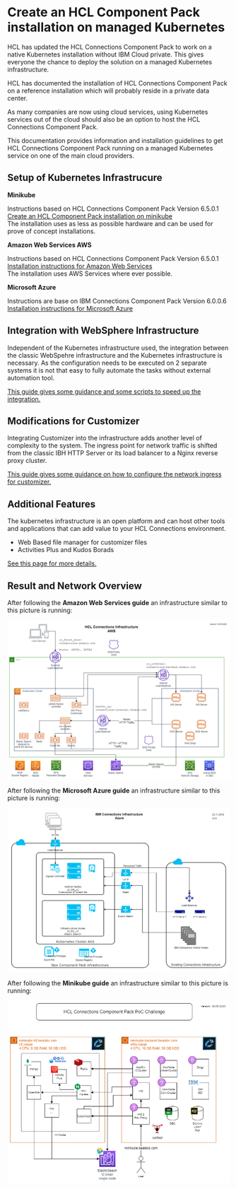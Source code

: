 Create an HCL Component Pack installation on managed Kubernetes
==============================================================

HCL has updated the HCL Connections Component Pack to work on a native Kubernetes installation without IBM Cloud private. This gives everyone the chance to deploy the solution on a managed Kubernetes infrastructure.

HCL has documented the installation of HCL Connections Component Pack on a reference installation which will probably reside in a private data center.

As many companies are now using cloud services, using Kubernetes services out of the cloud should also be an option to host the HCL Connections Component Pack.

This documentation provides information and installation guidelines to get HCL Connections Component Pack running on a managed Kubernetes service on one of the main cloud providers.

Setup of Kubernetes Infrastrucure
---------------------------------


__Minikube__

Instructions based on HCL Connections Component Pack Version 6.5.0.1  
[Create an HCL Component Pack installation on minikube](minikube/index.md)  
The installation uses as less as possible hardware and can be used for prove of concept installations.

__Amazon Web Services AWS__  

Instructions based on HCL Connections Component Pack Version 6.5.0.1  
[Installation instructions for Amazon Web Services](AWS/index.md)  
The installation uses AWS Services where ever possible.
  
__Microsoft Azure__

Instructions are base on IBM Connections Component Pack Version 6.0.0.6  
[Installation instructions for Microsoft Azure](Azure/index.md)


Integration with WebSphere Infrastructure
-----------------------------------------

Independent of the Kubernetes infrastructure used, the integration between the classic WebSpehre infrastructure and the Kubernetes infrastructure is necessary. As the configuration needs to be executed on 2 separate systems it is not that easy to fully automate the tasks without external automation tool.

[This guide gives some guidance and some scripts to speed up the integration.](integration/index.md) 



Modifications for Customizer
----------------------------

Integrating Customizer into the infrastructure adds another level of complexity to the system. The ingress point for network traffic is shifted from the classic IBH HTTP Server or its load balancer to a Nginx reverse proxy cluster. 

[This guide gives some guidance on how to configure the network ingress for customizer.](customizer/index.md)


Additional Features
-------------------

The kubernetes infrastructure is an open platform and can host other tools and applications that can add value to your HCL Connections environment.

* Web Based file manager for customizer files
* Activities Plus and Kudos Borads

[See this page for more details.](addons/index.md)


Result and Network Overview
---------------------------

After following the __Amazon Web Services guide__ an infrastructure similar to this picture is running:

![Connections Infrastructure AWS](images/HCL_Connections_Infratructure_AWS.png "Connections Infrastructure AWS")


After following the __Microsoft Azure guide__ an infrastructure similar to this picture is running:

![Connections Infrastructure Azure](images/ConnectionsInfrastructureAzure.png "Connections Infrastructure Azure")


After following the __Minikube guide__ an infrastructure similar to this picture is running:

![Connections Infrastructure minikube](images/CP_Challenge_Overview.png "Connections Infrastructure minikube")

